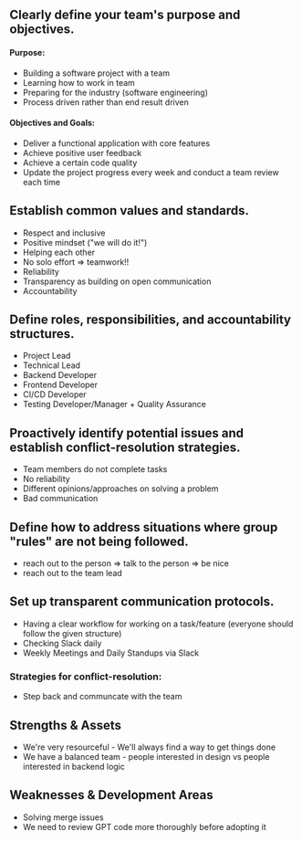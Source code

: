 ## Clearly define your team's purpose and objectives.
#### Purpose:
- Building a software project with a team
- Learning how to work in team
- Preparing for the industry (software engineering)
- Process driven rather than end result driven
#### Objectives and Goals:
- Deliver a functional application with core features
- Achieve positive user feedback
- Achieve a certain code quality
- Update the project progress every week and conduct a team review each time
## Establish common values and standards.
- Respect and inclusive
- Positive mindset ("we will do it!")
- Helping each other
- No solo effort => teamwork!!
- Reliability
- Transparency as building on open communication
- Accountability
## Define roles, responsibilities, and accountability structures.
- Project Lead
- Technical Lead
- Backend Developer
- Frontend Developer
- CI/CD Developer
- Testing Developer/Manager + Quality Assurance
## Proactively identify potential issues and establish conflict-resolution strategies.
- Team members do not complete tasks 
- No reliability
- Different opinions/approaches on solving a problem
- Bad communication
## Define how to address situations where group "rules" are not being followed.
- reach out to the person => talk to the person => be nice
- reach out to the team lead
## Set up transparent communication protocols.
- Having a clear workflow for working on a task/feature (everyone should follow the given structure)
- Checking Slack daily
- Weekly Meetings and Daily Standups via Slack

### Strategies for conflict-resolution:
- Step back and communcate with the team

## Strengths & Assets
- We're very resourceful - We'll always find a way to get things done
- We have a balanced team - people interested in design vs people interested in backend logic

## Weaknesses & Development Areas
- Solving merge issues
- We need to review GPT code more thoroughly before adopting it

